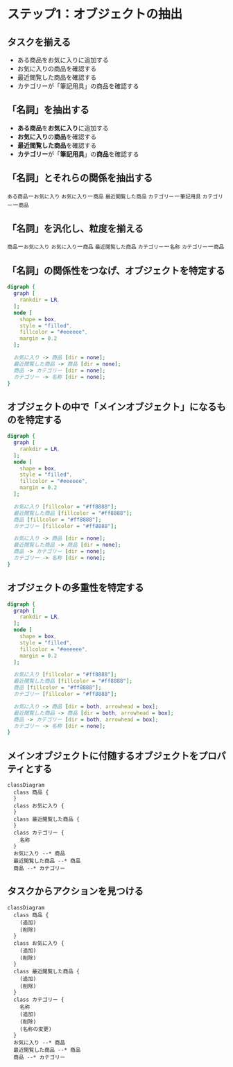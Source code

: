 # ステップ1：オブジェクトの抽出

## タスクを揃える
- ある商品をお気に入りに追加する
- お気に入りの商品を確認する
- 最近閲覧した商品を確認する
- カテゴリーが「筆記用具」の商品を確認する


## 「名詞」を抽出する
- **ある商品**を**お気に入り**に追加する
- **お気に入り**の**商品**を確認する
- **最近閲覧した商品**を確認する
- **カテゴリー**が「**筆記用具**」の**商品**を確認する


## 「名詞」とそれらの関係を抽出する
``ある商品``ー``お気に入り``
``お気に入り``ー``商品``
``最近閲覧した商品``
``カテゴリー``ー``筆記用具``
``カテゴリー``ー``商品``


## 「名詞」を汎化し、粒度を揃える
``商品``ー``お気に入り``
``お気に入り``ー``商品``
``最近閲覧した商品``
``カテゴリー``ー``名称``
``カテゴリー``ー``商品``


## 「名詞」の関係性をつなげ、オブジェクトを特定する
```dot
digraph {
  graph [
    rankdir = LR,
  ];
  node [
    shape = box,
    style = "filled",
    fillcolor = "#eeeeee",
    margin = 0.2
  ];

  お気に入り -> 商品 [dir = none];
  最近閲覧した商品 -> 商品 [dir = none];
  商品 -> カテゴリー [dir = none];
  カテゴリー -> 名称 [dir = none];
}
```


## オブジェクトの中で「メインオブジェクト」になるものを特定する
```dot
digraph {
  graph [
    rankdir = LR,
  ];
  node [
    shape = box,
    style = "filled",
    fillcolor = "#eeeeee",
    margin = 0.2
  ];

  お気に入り [fillcolor = "#ff8888"];
  最近閲覧した商品 [fillcolor = "#ff8888"];
  商品 [fillcolor = "#ff8888"];
  カテゴリー [fillcolor = "#ff8888"];

  お気に入り -> 商品 [dir = none];
  最近閲覧した商品 -> 商品 [dir = none];
  商品 -> カテゴリー [dir = none];
  カテゴリー -> 名称 [dir = none];
}
```


## オブジェクトの多重性を特定する
```dot
digraph {
  graph [
    rankdir = LR,
  ];
  node [
    shape = box,
    style = "filled",
    fillcolor = "#eeeeee",
    margin = 0.2
  ];

  お気に入り [fillcolor = "#ff8888"];
  最近閲覧した商品 [fillcolor = "#ff8888"];
  商品 [fillcolor = "#ff8888"];
  カテゴリー [fillcolor = "#ff8888"];

  お気に入り -> 商品 [dir = both, arrowhead = box];
  最近閲覧した商品 -> 商品 [dir = both, arrowhead = box];
  商品 -> カテゴリー [dir = both, arrowhead = box];
  カテゴリー -> 名称 [dir = none];
}
```


## メインオブジェクトに付随するオブジェクトをプロパティとする
```mermaid
classDiagram
  class 商品 {
  }
  class お気に入り {
  }
  class 最近閲覧した商品 {
  }
  class カテゴリー {
    名称
  }
  お気に入り --* 商品
  最近閲覧した商品 --* 商品
  商品 --* カテゴリー
```


## タスクからアクションを見つける
```mermaid
classDiagram
  class 商品 {
    (追加)
    (削除)
  }
  class お気に入り {
    (追加)
    (削除)
  }
  class 最近閲覧した商品 {
    (追加)
    (削除)
  }
  class カテゴリー {
    名称
    (追加)
    (削除)
    (名称の変更)
  }
  お気に入り --* 商品
  最近閲覧した商品 --* 商品
  商品 --* カテゴリー
```
